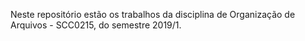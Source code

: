 Neste repositório estão os trabalhos da disciplina de Organização de Arquivos - SCC0215, do semestre 2019/1.
